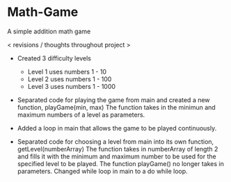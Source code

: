 # Math-Game
A simple addition math game

< revisions / thoughts throughout project >

* Created 3 difficulty levels
    - Level 1 uses numbers 1 - 10
    - Level 2 uses numbers 1 - 100
    - Level 3 uses numbers 1 - 1000
    
* Separated code for playing the game from main and created a new function, playGame(min, max)
    The function takes in the minimun and maximum numbers of a level as parameters.
    
* Added a loop in main that allows the game to be played continuously.

* Separated code for choosing a level from main into its own function, getLevel(numberArray)
   The function takes in numberArray of length 2 and fills it with the minimum and maximum number to be used 
      for the specified level to be played.
   The function playGame() no longer takes in parameters.
   Changed while loop in main to a do while loop.
